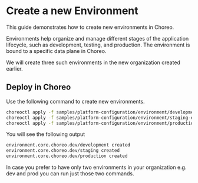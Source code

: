 # Create a new Environment
This guide demonstrates how to create new environments in Choreo. 

Environments help organize and manage different stages of the application lifecycle, such as development, testing, and production. The environment is bound to a specific data plane in Choreo. 

We will create three such environments in the new organization created earlier.

## Deploy in Choreo
Use the following command to create new environments.

```bash
choreoctl apply -f samples/platform-configuration/environment/development-environment.yaml
choreoctl apply -f samples/platform-configuration/environment/staging-environment.yaml
choreoctl apply -f samples/platform-configuration/environment/production-environment.yaml
``` 

You will see the following output

```bash
environment.core.choreo.dev/development created
environment.core.choreo.dev/staging created
environment.core.choreo.dev/production created
```

In case you prefer to have only two environments in your organization e.g. dev and prod you can run just those two commands.